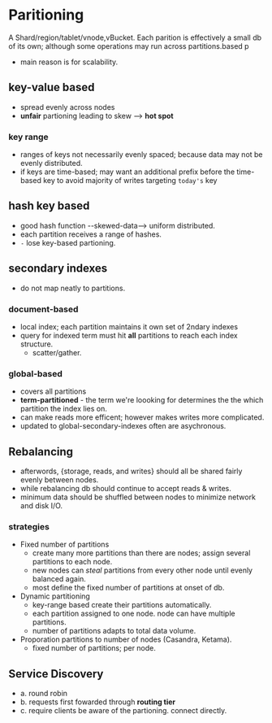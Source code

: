 # Paritioning

A Shard/region/tablet/vnode,vBucket.
Each parition is effectively a small db of its own; although some operations may run across partitions.based p
+ main reason is for scalability.

## key-value based
 - spread evenly across nodes
 - __unfair__ partioning leading to skew --> **hot spot**

### key range
 - ranges of keys not necessarily evenly spaced; because data may not be evenly distributed.
 - if keys are time-based; may want an additional prefix before the time-based key to avoid majority of writes targeting `today's` key

## hash key based
 - good hash function --skewed-data--> uniform distributed.
 - each partition receives a range of hashes.
 - `-` lose key-based partioning.

 ## secondary indexes
  - do not map neatly to partitions.

### document-based
 - local index; each partition maintains it own set of 2ndary indexes
 - query for indexed term must hit **all** partitions to reach each index structure.
    - scatter/gather.
### global-based
 - covers all partitions
 - **term-partitioned** - the term we're loooking for determines the the which partition the index lies on.
 - can make reads more efficent; however makes writes more complicated.
  - updated to global-secondary-indexes often are asychronous.

## Rebalancing
 - afterwords, {storage, reads, and writes} should all be shared fairly evenly between nodes.
 - while rebalancing db should continue to accept reads & writes.
 - minimum data should be shuffled between nodes to minimize network and disk I/O.

### strategies
  - Fixed number of partitions
    - create many more partitions than there are nodes; assign several partitions to each node.
    - new nodes can *steal* partitions from every other node until evenly balanced again.
    - most define the fixed number of partitions at onset of db.
  - Dynamic partitioning
    - key-range based create their partitions automatically.
    - each partition assigned to one node. node can have multiple partitions.
    -  number of partitions adapts to total data volume.
  - Proporation partitions to number of nodes (Casandra, Ketama).
    - fixed number of partitions; per node.

## Service Discovery
  - a. round robin
  - b. requests first fowarded through **routing tier**
  - c. require clients be aware of the partioning. connect directly.

